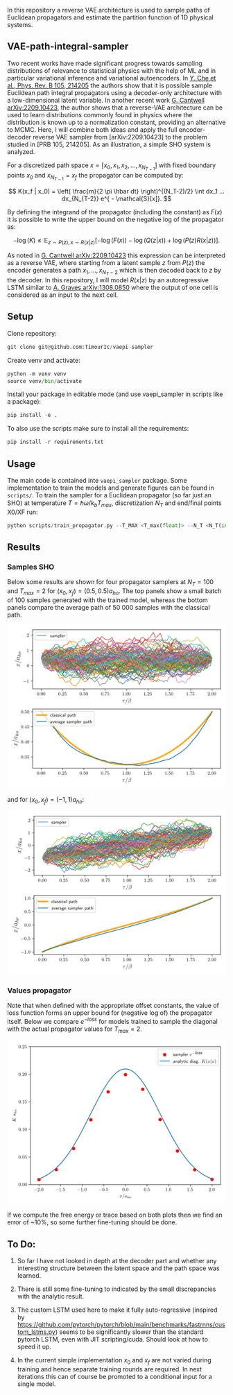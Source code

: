 In this repository a reverse VAE architecture is used to sample paths of Euclidean propagators and estimate the partition function of 1D physical systems.
## VAE-path-integral-sampler

Two recent works have made significant progress towards sampling distributions of relevance to statistical physics with the help of ML and in particular variational inference and variational autoencoders. In [Y. Che et al., Phys. Rev. B 105, 214205](https://journals.aps.org/prb/abstract/10.1103/PhysRevB.105.214205) the authors show that it is possible sample Euclidean path integral propagators using a decoder-only architecture with a low-dimensional latent variable. In another recent work [G. Cantwell arXiv:2209.10423](https://arxiv.org/abs/2209.10423), the author shows that a reverse-VAE architecture can be used to learn distributions commonly found in physics where the distribution is known up to a normalization constant, providing an alternative to MCMC. Here, I will combine both ideas and apply the full encoder-decoder reverse VAE sampler from [arXiv:2209.10423] to the problem studied in [PRB 105, 214205]. As an illustration, a simple SHO system is analyzed. 

For a discretized path space $x=[x_0,x_1,x_2,...,x_{N_{T-1}}]$ with fixed boundary points $x_0$ and $x_{N_{T-1}}=x_f$ the propagator can be computed by:

$$
 K(x_f | x_0) = \left( \frac{m}{2 \pi \hbar dt} \right)^{(N_T-2)/2} \int dx_1 ... dx_{N_{T-2}} e^{ - \mathcal{S}[x]}.
$$
 

By defining the integrand of the propagator (including the constant) as $F(x)$ it is possible to write the upper bound on the negative log of the propagator as:

$$
-\log(K) \leq  \mathbb{E}_{z \sim P(z) , x\sim R(x|z)  } \left[  - \log(F(x)) - \log(Q(z|x) ) + \log (P(z) R(x|z)) \right] .
$$

As noted in [G. Cantwell arXiv:2209.10423](https://arxiv.org/abs/2209.10423) this expression can be interpreted as a reverse VAE, where starting from a latent sample $z$ from $P(z)$ the encoder generates a path $x_1,...,x_{N_T-2}$ which is then decoded back to $z$ by the decoder. In this repository, I will model $R(x|z)$ by an autoregressive LSTM similar to [A. Graves arXiv:1308.0850](https://arxiv.org/abs/1308.0850) where the output of one cell is considered as an input to the next cell.




## Setup
Clone repository:

```python
git clone git@github.com:TimourIc/vaepi-sampler
````

Create venv and activate:
 
```python
python -m venv venv
source venv/bin/activate
```

Install your package in editable mode (and use vaepi_sampler in scripts like a package):

```python
pip install -e .
```

To also use the scripts make sure to install all the requirements:

```python
pip install -r requirements.txt
```

## Usage

The main code is contained inte `vaepi_sampler` package. Some implementation to train the models and generate figures can be found in `scripts/`. To train the sampler for a Euclidean propagator (so far just an SHO) at temperature $T=\hbar \omega/k_b T_{max}$, discretization $N_T$ and end/final points X0/XF run:

```python
python scripts/train_propagator.py --T_MAX <T_max(float)> --N_T <N_T(int)> --X0 <X0(float)> --XF <XF(float)>
```




## Results

### Samples SHO

Below some results are shown for four propagator samplers at $N_T=100$ and $T_{max}=2$ for $(x_0, x_f)= (0.5,0.5)a_{ho}$. The top panels show a small batch of 100 samples generated with the trained model, whereas the bottom panels compare the average path of 50 000 samples with the classical path.  

![Text](results/figures/SHO_propagator_samples_1.png)

and for $(x_0, x_f)= (-1,1)a_{ho}$:

![Text](results/figures/SHO_propagator_samples_2.png)

### Values propagator

Note that when defined with the appropriate offset constants, the value of loss function forms an upper bound for (negative log of) the propagator itself. Below we compare $e^{-\textit{loss}}$ for models trained to sample the diagonal with the actual propagator values for $T_{max}=2$.


![Text](results/figures/SHO_propagator_diagonal.png)

If we compute the free energy or trace based on both plots then we find an error of ~10%, so some further fine-tuning should be done.

## To Do:

1) So far I have not looked in depth at the decoder part and whether any interesting structure between the latent space and the path space was learned.

2) There is still some fine-tuning to indicated by the small discrepancies with the analytic result.

3) The custom LSTM used here to make it fully auto-regressive (inspired by https://github.com/pytorch/pytorch/blob/main/benchmarks/fastrnns/custom_lstms.py) seems to be significantly slower than the standard pytorch LSTM, even with JIT scripting/cuda. Should look at how to speed it up.

4) In the current simple implementation $x_0$ and $x_f$ are not varied during training and hence separate training rounds are required. In next iterations this can of course be promoted to a conditional input for a single model. 

 

